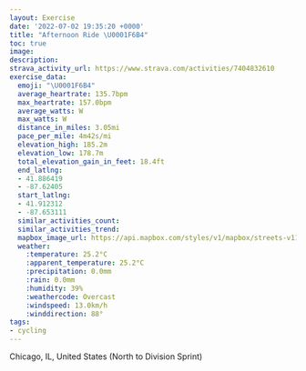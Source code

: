 ```yaml
---
layout: Exercise
date: '2022-07-02 19:35:20 +0000'
title: "Afternoon Ride \U0001F6B4"
toc: true
image:
description:
strava_activity_url: https://www.strava.com/activities/7404832610
exercise_data:
  emoji: "\U0001F6B4"
  average_heartrate: 135.7bpm
  max_heartrate: 157.0bpm
  average_watts: W
  max_watts: W
  distance_in_miles: 3.05mi
  pace_per_mile: 4m42s/mi
  elevation_high: 185.2m
  elevation_low: 178.7m
  total_elevation_gain_in_feet: 18.4ft
  end_latlng:
  - 41.886419
  - -87.62405
  start_latlng:
  - 41.912312
  - -87.653111
  similar_activities_count:
  similar_activities_trend:
  mapbox_image_url: https://api.mapbox.com/styles/v1/mapbox/streets-v11/static/path-5+787af2-1.0(%7D~x~F~v~uOp%40%3FHBRE%5ECBE%3FICG%40ICo%40%3Fi%40CI%40%7B%40AMCyEF_%40PU%60%40%7D%40Ra%40b%40i%40HMp%40s%40%7C%40%7DANQP%5Dj%40s%40%5Eo%40%5Cg%40b%40%7D%40~%40sAN%5BTU~BoDv%40aAp%40eALKL_%40d%40w%40~FaJr%40qAbCmDhAkBv%40iAXi%40HGLWp%40gAj%40y%40Za%40DI%3FO~%40sADM%40%5DCaFCq%40%5BoCD%7BBCeA%3FeAEyDBk%40BQFMHCfCAn%40Gx%40A%5EBv%40%3F%60%40Ed%40FPGt%40%3FzAIL%40FAJID%3FAAr%40%40ZCn%40%40jAIlBAh%40Bv%40%3FlAGbA%3F%60ACdABL%3FFCnAAL%40LExCE%3FG%60%40Dx%40%3Fn%40GP%40~DGv%40BXC%5ELHC%60%40%40%60%40ABEVAxBE%7C%40%40f%40Cj%40BhAEXB~BCbBDPCZ%40d%40Cn%40%3FHBHIVAF%40l%40GPOPE%5C%40HDP%40b%40j%40DWEWWu%40MELBLARQ%3FUZO%5CT%5EJPAh%40o%40ASLYJMb%40QPQVg%40FWGoABo%40Ay%40Ds%40AOBMDe%40AiABwBAo%40Bk%40IuCDo%40Ac%40B%7D%40A%7BBCMB%7D%40A%5DDe%40%3F%5BDCAKBMGeA%40YJGFKD%5BAm%40BMJKGQBKAK%5EKROAKNI%3FKBG%3FMXKAGOMJe%40MSPC%40BaAc%40e%40ICEOIn%40N%40DF%3F),pin-s-s+e5b22e(-87.65312,41.91231),pin-s-f+89ae00(-87.62404999999998,41.886410000000026)/auto/800x800?access_token=pk.eyJ1Ijoiam9zaGJlY2ttYW4iLCJhIjoiY205eWR2aDd1MWZ6djJrbXc4a3M0bWZleiJ9.XiG9OWkNcZk2QzjJbxLB4A
  weather:
    :temperature: 25.2°C
    :apparent_temperature: 25.2°C
    :precipitation: 0.0mm
    :rain: 0.0mm
    :humidity: 39%
    :weathercode: Overcast
    :windspeed: 13.0km/h
    :winddirection: 88°
tags:
- cycling
---
```

Chicago, IL, United States (North to Division Sprint)
